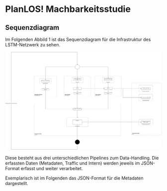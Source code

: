 # PlanLOS! Machbarkeitsstudie

## Sequenzdiagram

Im Folgenden Abbild 1 ist das Sequenzdiagram für die Infrastruktur des LSTM-Netzwerk zu sehen.

![Sequencediagram](finished_activity_diagram.drawio.png "Sequence diagram")

Diese besteht aus drei unterschiedlichen Pipelines zum Data-Handling. Die erfassten Daten (Metadaten, Traffic und Intern) werden jeweils im JSON-Format erfasst und weiter verarbeitet. 

Exemplarisch ist im Folgenden das JSON-Format für die Metadaten dargestellt.


